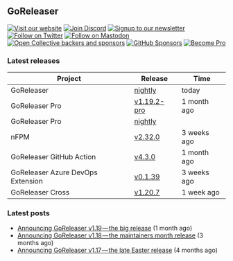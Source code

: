 ## GoReleaser

[![Visit our website](https://img.shields.io/badge/website-4285F4?style=for-the-badge&logo=googlechrome&logoColor=white)](https://goreleaser.com)
[![Join Discord](https://img.shields.io/badge/Discord-5865F2?style=for-the-badge&logo=discord&logoColor=white)](https://discord.gg/RGEBtg8vQ6)
[![Signup to our newsletter](https://img.shields.io/badge/news-E15718?style=for-the-badge&logo=revue&logoColor=white)](https://www.getrevue.co/profile/goreleaser)
[![Follow on Twitter](https://img.shields.io/badge/twitter-1DA1F2?style=for-the-badge&logo=twitter&logoColor=white)](https://twitter.com/goreleaser)
[![Follow on Mastodon](https://img.shields.io/badge/mastodon-6364FF?style=for-the-badge&logo=mastodon&logoColor=white)](https://fosstodon.org/@goreleaser)
[![Open Collective backers and sponsors](https://img.shields.io/opencollective/all/goreleaser?logo=opencollective&style=for-the-badge)](https://opencollective.com/goreleaser)
[![GitHub Sponsors](https://img.shields.io/github/sponsors/caarlos0?logo=github&style=for-the-badge)](https://github.com/sponsors/caarlos0)
[![Become Pro](https://img.shields.io/badge/pro_license-36A9AE?style=for-the-badge&logo=gumroad&logoColor=white)](https://goreleaser.com/pro)

### Latest releases


| Project                           | Release                                                                                         | Time        |
| --------------------------------- | ----------------------------------------------------------------------------------------------- | ----------- |
| GoReleaser | [nightly](https://github.com/goreleaser/goreleaser/releases/tag/nightly) | today |
| GoReleaser Pro | [v1.19.2-pro](https://github.com/goreleaser/goreleaser-pro/releases/tag/v1.19.2-pro) | 1 month ago |
| GoReleaser Pro | [nightly](https://github.com/goreleaser/goreleaser-pro/releases/tag/nightly) | |
| nFPM | [v2.32.0](https://github.com/goreleaser/nfpm/releases/tag/v2.32.0) | 3 weeks ago |
| GoReleaser GitHub Action | [v4.3.0](https://github.com/goreleaser/goreleaser-action/releases/tag/v4.3.0) | 1 month ago |
| GoReleaser Azure DevOps Extension | [v0.1.39](https://github.com/goreleaser/goreleaser-azure-devops-extension/releases/tag/v0.1.39) | 3 weeks ago |
| GoReleaser Cross | [v1.20.7](https://github.com/goreleaser/goreleaser-cross/releases/tag/v1.20.7) | 1 week ago |


### Latest posts
- [Announcing GoReleaser v1.19 — the big release](https://blog.goreleaser.com/announcing-goreleaser-v1-19-the-big-release-b01565c72658?source=rss----17aa0cbd263f---4) (1 month ago)
- [Announcing GoReleaser v1.18 — the maintainers month release](https://blog.goreleaser.com/announcing-goreleaser-v1-18-the-maintainers-month-release-f692091a57ec?source=rss----17aa0cbd263f---4) (3 months ago)
- [Announcing GoReleaser v1.17 — the late Easter release](https://blog.goreleaser.com/announcing-goreleaser-v1-17-the-late-easter-release-2118019b91e3?source=rss----17aa0cbd263f---4) (4 months ago)
